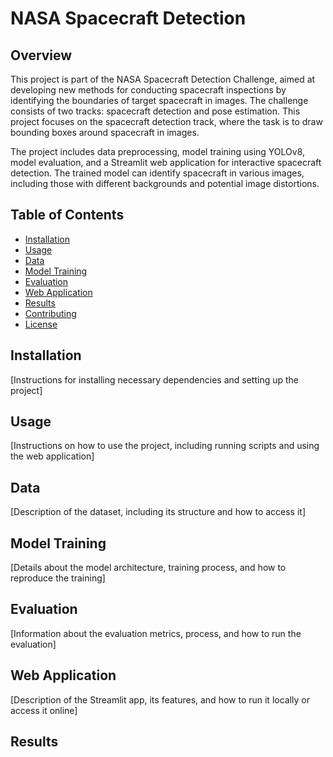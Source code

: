 # NASA Spacecraft Detection

## Overview

This project is part of the NASA Spacecraft Detection Challenge, aimed at developing new methods for conducting spacecraft inspections by identifying the boundaries of target spacecraft in images. The challenge consists of two tracks: spacecraft detection and pose estimation. This project focuses on the spacecraft detection track, where the task is to draw bounding boxes around spacecraft in images.

The project includes data preprocessing, model training using YOLOv8, model evaluation, and a Streamlit web application for interactive spacecraft detection. The trained model can identify spacecraft in various images, including those with different backgrounds and potential image distortions.

## Table of Contents

- [Installation](#installation)
- [Usage](#usage)
- [Data](#data)
- [Model Training](#model-training)
- [Evaluation](#evaluation)
- [Web Application](#web-application)
- [Results](#results)
- [Contributing](#contributing)
- [License](#license)

## Installation

[Instructions for installing necessary dependencies and setting up the project]

## Usage

[Instructions on how to use the project, including running scripts and using the web application]

## Data

[Description of the dataset, including its structure and how to access it]

## Model Training

[Details about the model architecture, training process, and how to reproduce the training]

## Evaluation

[Information about the evaluation metrics, process, and how to run the evaluation]

## Web Application

[Description of the Streamlit app, its features, and how to run it locally or access it online]

## Results


